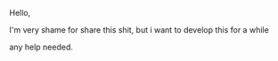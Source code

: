 Hello, 

I'm very shame for share this shit, but i want to develop this for a while

any help needed.